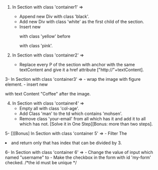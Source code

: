 1. In Section with class 'container1' =>
	- Append new Div with class 'black'.
	- Add new Div with class 'white' as the first child of the section.
	- Insert new <P> with class 'yellow' before <P> with class 'pink'.

2. In Section with class 'container2' => 
	- Replace every P of the section with anchor with the same textContent and give it a href attribute ["http://"+textContent].

3- In Section with class 'container3' =>
	- wrap the image with figure element.
	- insert new <figcaption> with text Content "Coffee" after the image.

4. In Section with class 'container4' =>
	- Empty all <td> with class 'col-age'.
	- Add Class 'man' to the td which contains 'mohsen'.
	- Remove class 'your-email' from all <td> which has it and add it to all <td> which has not.
	  [Solve it in One Step][Bonus: more than two steps].

5- [][Bonus] In Section with class 'container 5' =>
	- Filter The <li> and return only that has index that can be divided by 3.

6- In Section with class 'container 6' =>
	- Change the value of input which named "username" to <yourname>
	- Make the checkbox in the form with id 'my-form' checked.   /*the id must be unique */